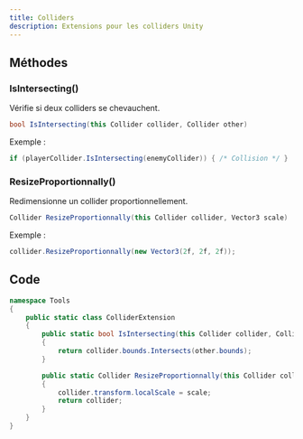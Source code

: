 ```yaml
---
title: Colliders
description: Extensions pour les colliders Unity
---
```


## Méthodes

### IsIntersecting()

Vérifie si deux colliders se chevauchent.

```cs
bool IsIntersecting(this Collider collider, Collider other)
```

Exemple :

```cs
if (playerCollider.IsIntersecting(enemyCollider)) { /* Collision */ }
```

### ResizeProportionnally()

Redimensionne un collider proportionnellement.

```cs
Collider ResizeProportionnally(this Collider collider, Vector3 scale)
```

Exemple :

```cs
collider.ResizeProportionnally(new Vector3(2f, 2f, 2f));
```

## Code

```cs
namespace Tools
{
    public static class ColliderExtension
    {
        public static bool IsIntersecting(this Collider collider, Collider other)
        {
            return collider.bounds.Intersects(other.bounds);
        }

        public static Collider ResizeProportionnally(this Collider collider, Vector3 scale)
        {
            collider.transform.localScale = scale;
            return collider;
        }
    }
}
```